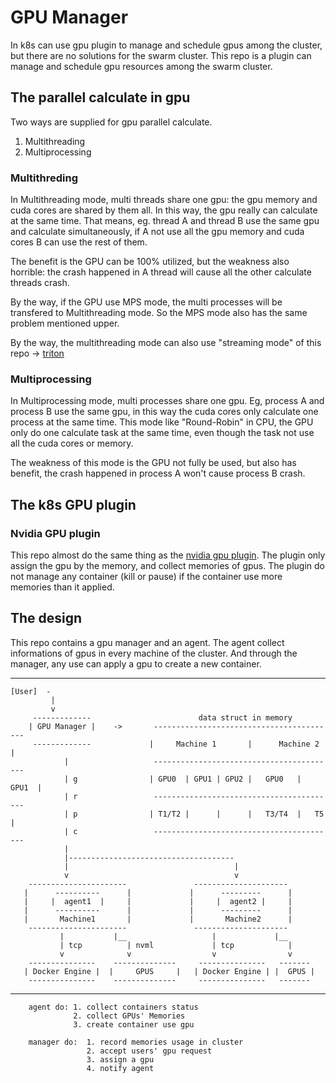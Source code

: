 # GPU Manager

In k8s can use gpu plugin to manage and schedule gpus among the cluster, but there are no solutions for the swarm cluster. This repo is a plugin can manage and schedule gpu resources among the swarm cluster.

## The parallel calculate in gpu

Two ways are supplied for gpu parallel calculate.
1. Multithreading
2. Multiprocessing

### Multithreding

In Multithreading mode, multi threads share one gpu: the gpu memory and cuda cores are shared by them all. In this way, the gpu really can calculate at the same time. That means, eg. thread A and thread B use the same gpu and calculate simultaneously, if A not use all the gpu memory and cuda cores B can use the rest of them. 

The benefit is the GPU can be 100% utilized, but the weakness also horrible: the crash happened in A thread will cause all the other calculate threads crash.

By the way, if the GPU use MPS mode, the multi processes will be transfered to Multithreading mode. So the MPS mode also has the same problem mentioned upper.

By the way, the multithreading mode can also use "streaming mode" of this repo -> [triton](https://github.com/triton-inference-server/server) 

### Multiprocessing

In Multiprocessing mode, multi processes share one gpu. Eg, process A and process B use the same gpu, in this way the cuda cores only calculate one process at the same time. This mode like "Round-Robin" in CPU, the GPU only do one calculate task at the same time, even though the task not use all the cuda cores or memory.

The weakness of this mode is the GPU not fully be used, but also has benefit, the crash happened in process A won't cause process B crash.

## The k8s GPU plugin
### Nvidia GPU plugin
This repo almost do the same thing as the [nvidia gpu plugin](https://github.com/NVIDIA/k8s-device-plugin). The plugin only assign the gpu by the memory, and collect memories of gpus. The plugin do not manage any container (kill or pause) if the container use more memories than it applied. 

## The design
This repo contains a gpu manager and an agent. The agent collect informations of gpus in every machine of the cluster. And through the manager, any use can apply a gpu to create a new container.

------------------------------------------
    [User]  -
             |
             v
         -------------                        data struct in memory
        | GPU Manager |    ->       -----------------------------------------
         -------------             |     Machine 1       |      Machine 2    |
                |                   -----------------------------------------
                | g                | GPU0  | GPU1 | GPU2 |   GPU0   |  GPU1  |
                | r                 -----------------------------------------
                | p                | T1/T2 |      |      |   T3/T4  |   T5   |
                | c                 -----------------------------------------
                |
                |------------------------------------- 
                |                                     |
                v                                     v
        ----------------------               ---------------------
       |      ----------      |             |      ---------      |
       |     |  agent1  |     |             |     |  agent2 |     |
       |      ----------      |             |      ---------      |
       |       Machine1       |             |       Machine2      |
        ----------------------               ---------------------
               |           |__                   |             |__
               | tcp          | nvml             | tcp            |
               v              v                  v                v
        ---------------    --------------     ---------------   -------
       | Docker Engine |  |     GPUS     |   | Docker Engine | |  GPUS |
        ---------------    --------------     ---------------   -------
 -------------------------------------------
 
        agent do: 1. collect containers status            
                  2. collect GPUs' Memories
                  3. create container use gpu

        manager do:  1. record memories usage in cluster  
                     2. accept users' gpu request 
                     3. assign a gpu 
                     4. notify agent
